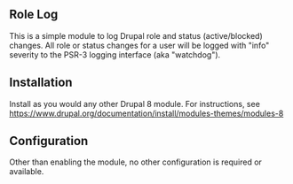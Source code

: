 Role Log
--------
This is a simple module to log Drupal role and status (active/blocked) changes.
All role or status changes for a user will be logged with "info" severity to
the PSR-3 logging interface (aka "watchdog").

Installation
------------
Install as you would any other Drupal 8 module. For instructions, see
https://www.drupal.org/documentation/install/modules-themes/modules-8

Configuration
-------------
Other than enabling the module, no other configuration is required or available.
